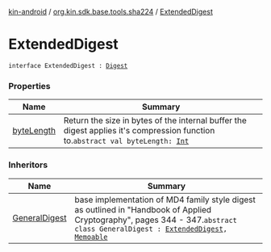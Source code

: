 [kin-android](../../index.md) / [org.kin.sdk.base.tools.sha224](../index.md) / [ExtendedDigest](./index.md)

# ExtendedDigest

`interface ExtendedDigest : `[`Digest`](../-digest/index.md)

### Properties

| Name | Summary |
|---|---|
| [byteLength](byte-length.md) | Return the size in bytes of the internal buffer the digest applies it's compression function to.`abstract val byteLength: `[`Int`](https://kotlinlang.org/api/latest/jvm/stdlib/kotlin/-int/index.html) |

### Inheritors

| Name | Summary |
|---|---|
| [GeneralDigest](../-general-digest/index.md) | base implementation of MD4 family style digest as outlined in "Handbook of Applied Cryptography", pages 344 - 347.`abstract class GeneralDigest : `[`ExtendedDigest`](./index.md)`, `[`Memoable`](../-memoable/index.md) |
